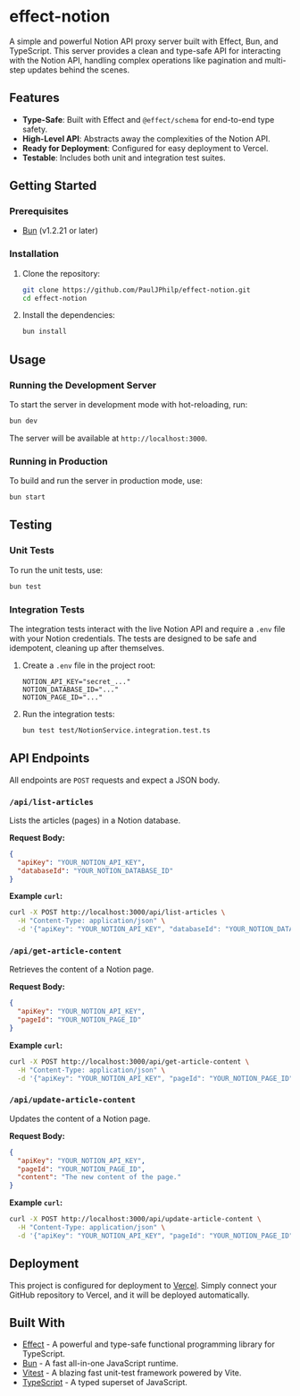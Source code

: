 # effect-notion

A simple and powerful Notion API proxy server built with Effect, Bun, and TypeScript. This server provides a clean and type-safe API for interacting with the Notion API, handling complex operations like pagination and multi-step updates behind the scenes.

## Features

- **Type-Safe**: Built with Effect and `@effect/schema` for end-to-end type safety.
- **High-Level API**: Abstracts away the complexities of the Notion API.
- **Ready for Deployment**: Configured for easy deployment to Vercel.
- **Testable**: Includes both unit and integration test suites.

## Getting Started

### Prerequisites

- [Bun](https://bun.sh/) (v1.2.21 or later)

### Installation

1. Clone the repository:

   ```bash
   git clone https://github.com/PaulJPhilp/effect-notion.git
   cd effect-notion
   ```

2. Install the dependencies:

   ```bash
   bun install
   ```

## Usage

### Running the Development Server

To start the server in development mode with hot-reloading, run:

```bash
bun dev
```

The server will be available at `http://localhost:3000`.

### Running in Production

To build and run the server in production mode, use:

```bash
bun start
```

## Testing

### Unit Tests

To run the unit tests, use:

```bash
bun test
```

### Integration Tests

The integration tests interact with the live Notion API and require a `.env` file with your Notion credentials. The tests are designed to be safe and idempotent, cleaning up after themselves.

1. Create a `.env` file in the project root:

   ```
   NOTION_API_KEY="secret_..."
   NOTION_DATABASE_ID="..."
   NOTION_PAGE_ID="..."
   ```

2. Run the integration tests:

   ```bash
   bun test test/NotionService.integration.test.ts
   ```

## API Endpoints

All endpoints are `POST` requests and expect a JSON body.

### `/api/list-articles`

Lists the articles (pages) in a Notion database.

**Request Body:**

```json
{
  "apiKey": "YOUR_NOTION_API_KEY",
  "databaseId": "YOUR_NOTION_DATABASE_ID"
}
```

**Example `curl`:**

```bash
curl -X POST http://localhost:3000/api/list-articles \
  -H "Content-Type: application/json" \
  -d '{"apiKey": "YOUR_NOTION_API_KEY", "databaseId": "YOUR_NOTION_DATABASE_ID"}'
```

### `/api/get-article-content`

Retrieves the content of a Notion page.

**Request Body:**

```json
{
  "apiKey": "YOUR_NOTION_API_KEY",
  "pageId": "YOUR_NOTION_PAGE_ID"
}
```

**Example `curl`:**

```bash
curl -X POST http://localhost:3000/api/get-article-content \
  -H "Content-Type: application/json" \
  -d '{"apiKey": "YOUR_NOTION_API_KEY", "pageId": "YOUR_NOTION_PAGE_ID"}'
```

### `/api/update-article-content`

Updates the content of a Notion page.

**Request Body:**

```json
{
  "apiKey": "YOUR_NOTION_API_KEY",
  "pageId": "YOUR_NOTION_PAGE_ID",
  "content": "The new content of the page."
}
```

**Example `curl`:**

```bash
curl -X POST http://localhost:3000/api/update-article-content \
  -H "Content-Type: application/json" \
  -d '{"apiKey": "YOUR_NOTION_API_KEY", "pageId": "YOUR_NOTION_PAGE_ID", "content": "The new content of the page."}'
```

## Deployment

This project is configured for deployment to [Vercel](https://vercel.com/). Simply connect your GitHub repository to Vercel, and it will be deployed automatically.

## Built With

- [Effect](https://www.effect.website/) - A powerful and type-safe functional programming library for TypeScript.
- [Bun](https://bun.sh/) - A fast all-in-one JavaScript runtime.
- [Vitest](https://vitest.dev/) - A blazing fast unit-test framework powered by Vite.
- [TypeScript](https://www.typescriptlang.org/) - A typed superset of JavaScript.